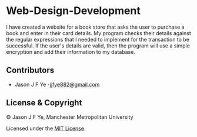 # Web-Design-Development
I have created a website for a book store that asks the user to purchase a book and enter in their card details. My program checks their details against the regular expressions that I needed to implement for the transaction to be successful. If the user's details are valid, then the program will use a simple encryption and add their information to my database.

## Contributors

- Jason J F Ye -<jjfye882@gmail.com>

## License & Copyright

© Jason J F Ye, Manchester Metropolitan University

Licensed under the [MIT License](LICENSE).
